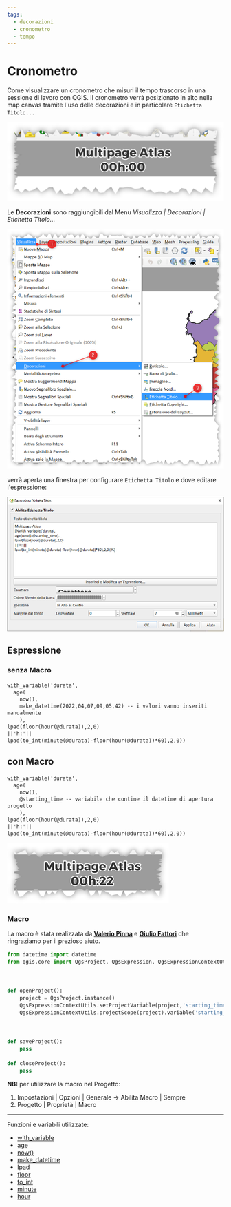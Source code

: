 ```yaml
---
tags:
  - decorazioni
  - cronometro
  - tempo
---
```


# Cronometro

Come visualizzare un cronometro che misuri il tempo trascorso in una sessione di lavoro con QGIS. Il cronometro verrà posizionato in alto nella map canvas tramite l'uso delle decorazioni e in particolare `Etichetta Titolo...`

[![](../img/esempi/cronometro/img_01.png)](../img/esempi/cronometro/img_01.png)

Le **Decorazioni** sono raggiungibili dal Menu _Visualizza | Decorazioni | Etichetta Titolo..._

[![](../img/esempi/cronometro/img_02.png)](../img/esempi/cronometro/img_02.png)

verrà aperta una finestra per configurare `Etichetta Titolo` e dove editare l'espressione:

[![](../img/esempi/cronometro/img_03.png)](../img/esempi/cronometro/img_03.png)

## Espressione

### senza Macro

```
with_variable('durata',
  age(
    now(),
    make_datetime(2022,04,07,09,05,42) -- i valori vanno inseriti manualmente
    ),
lpad(floor(hour(@durata)),2,0)
||'h:'||
lpad(to_int(minute(@durata)-floor(hour(@durata))*60),2,0))
```

## con Macro

```
with_variable('durata',
  age(
    now(),
    @starting_time -- variabile che contine il datetime di apertura progetto
    ),
lpad(floor(hour(@durata)),2,0)
||'h:'||
lpad(to_int(minute(@durata)-floor(hour(@durata))*60),2,0))
```

[![](../img/esempi/cronometro/img_04.png)](../img/esempi/cronometro/img_04.png)

### Macro

La macro è stata realizzata da [**Valerio Pinna**](https://github.com/ValPinnaSardinia) e [**Giulio Fattori**](https://github.com/Korto19) che ringraziamo per il prezioso aiuto.

```py
from datetime import datetime
from qgis.core import QgsProject, QgsExpression, QgsExpressionContextUtils



def openProject():
    project = QgsProject.instance()
    QgsExpressionContextUtils.setProjectVariable(project,'starting_time',str(datetime.now()))
    QgsExpressionContextUtils.projectScope(project).variable('starting_time')



def saveProject():
    pass

def closeProject():
    pass
```

**NB:** per utilizzare la macro nel Progetto:
1. Impostazioni | Opzioni | Generale → Abilita Macro | Sempre
2. Progetto | Proprietà | Macro

---

Funzioni e variabili utilizzate:

* [with_variable](../gr_funzioni/generale/generale_unico.md/#with_variable)
* [age](../gr_funzioni/data_ora/data_ora_unico.md/#age)
* [now()](../gr_funzioni/data_ora/data_ora_unico.md/#now)
* [make_datetime](../gr_funzioni/data_ora/data_ora_unico.md/#make_datetime)
* [lpad](../gr_funzioni/stringhe_di_testo/stringhe_di_testo_unico.md/#lpad)
* [floor](../gr_funzioni/matematica/matematica_unico.md/#floor)
* [to_int](../gr_funzioni/conversioni/conversioni_unico.md/#to_int)
* [minute](../gr_funzioni/data_ora/data_ora_unico.md/#minute)
* [hour](../gr_funzioni/data_ora/data_ora_unico.md/#hour)
